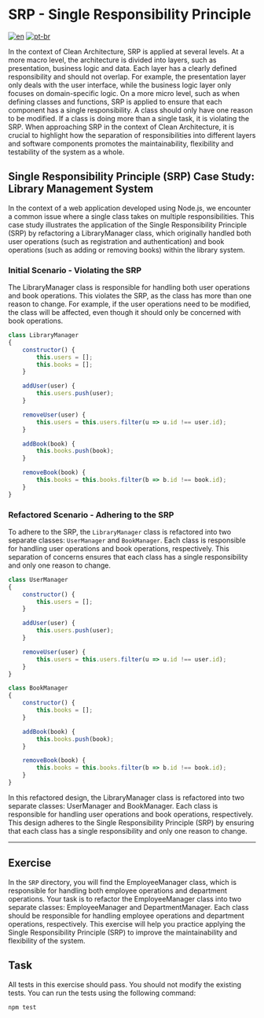 # SRP - Single Responsibility Principle
[![en](https://img.shields.io/badge/lang-en-red.svg)](./README.md)
[![pt-br](https://img.shields.io/badge/lang-pt--br-green.svg)](./README.pt-br.md)

In the context of Clean Architecture, SRP is applied at several levels. At a more macro level, the architecture is divided into layers, such as presentation, business logic and data. Each layer has a clearly defined responsibility and should not overlap. For example, the presentation layer only deals with the user interface, while the business logic layer only focuses on domain-specific logic.
On a more micro level, such as when defining classes and functions, SRP is applied to ensure that each component has a single responsibility. A class should only have one reason to be modified. If a class is doing more than a single task, it is violating the SRP.
When approaching SRP in the context of Clean Architecture, it is crucial to highlight how the separation of responsibilities into different layers and software components promotes the maintainability, flexibility and testability of the system as a whole.

## Single Responsibility Principle (SRP) Case Study: Library Management System

In the context of a web application developed using Node.js, we encounter a common issue where a single class takes on multiple responsibilities. This case study illustrates the application of the Single Responsibility Principle (SRP) by refactoring a LibraryManager class, which originally handled both user operations (such as registration and authentication) and book operations (such as adding or removing books) within the library system.

### Initial Scenario - Violating the SRP

The LibraryManager class is responsible for handling both user operations and book operations. This violates the SRP, as the class has more than one reason to change. For example, if the user operations need to be modified, the class will be affected, even though it should only be concerned with book operations.

```javascript
class LibraryManager
{
    constructor() {
        this.users = [];
        this.books = [];
    }

    addUser(user) {
        this.users.push(user);
    }

    removeUser(user) {
        this.users = this.users.filter(u => u.id !== user.id);
    }

    addBook(book) {
        this.books.push(book);
    }

    removeBook(book) {
        this.books = this.books.filter(b => b.id !== book.id);
    }
}
```

### Refactored Scenario - Adhering to the SRP

To adhere to the SRP, the `LibraryManager` class is refactored into two separate classes: `UserManager` and `BookManager`. Each class is responsible for handling user operations and book operations, respectively. This separation of concerns ensures that each class has a single responsibility and only one reason to change.

```javascript
class UserManager
{
    constructor() {
        this.users = [];
    }

    addUser(user) {
        this.users.push(user);
    }

    removeUser(user) {
        this.users = this.users.filter(u => u.id !== user.id);
    }
}

class BookManager
{
    constructor() {
        this.books = [];
    }

    addBook(book) {
        this.books.push(book);
    }

    removeBook(book) {
        this.books = this.books.filter(b => b.id !== book.id);
    }
}
```

In this refactored design, the LibraryManager class is refactored into two separate classes: UserManager and BookManager. Each class is responsible for handling user operations and book operations, respectively. This design adheres to the Single Responsibility Principle (SRP) by ensuring that each class has a single responsibility and only one reason to change.

---

## Exercise

In the `SRP` directory, you will find the EmployeeManager class, which is responsible for handling both employee operations and department operations. Your task is to refactor the EmployeeManager class into two separate classes: EmployeeManager and DepartmentManager. Each class should be responsible for handling employee operations and department operations, respectively. This exercise will help you practice applying the Single Responsibility Principle (SRP) to improve the maintainability and flexibility of the system.

## Task

All tests in this exercise should pass. You should not modify the existing tests. You can run the tests using the following command:

```bash
npm test
```